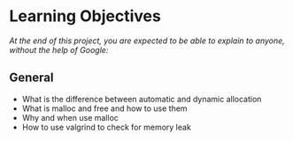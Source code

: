 # Learning Objectives
*At the end of this project, you are expected to be able to explain to anyone, without the help of Google:*

## General
- What is the difference between automatic and dynamic allocation
- What is malloc and free and how to use them
- Why and when use malloc
- How to use valgrind to check for memory leak